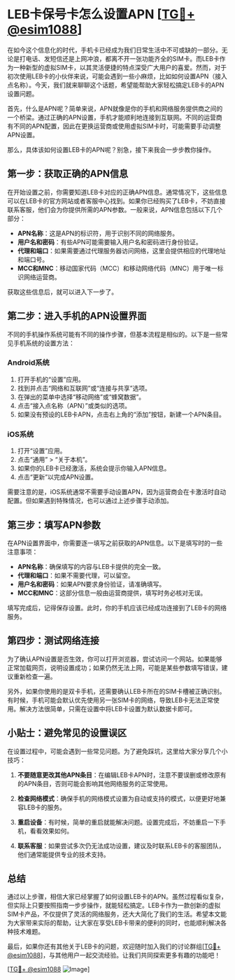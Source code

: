 # LEB卡保号卡怎么设置APN [[TG💪+ @esim1088](https://t.me/s/esim1088)]

在如今这个信息化的时代，手机卡已经成为我们日常生活中不可或缺的一部分。无论是打电话、发短信还是上网冲浪，都离不开一张功能齐全的SIM卡。而LEB卡作为一种新型的虚拟SIM卡，以其灵活便捷的特点深受广大用户的喜爱。然而，对于初次使用LEB卡的小伙伴来说，可能会遇到一些小麻烦，比如如何设置APN（接入点名称）。今天，我们就来聊聊这个话题，希望能帮助大家轻松搞定LEB卡的APN设置问题。

首先，什么是APN呢？简单来说，APN就像是你的手机和网络服务提供商之间的一个桥梁。通过正确的APN设置，手机才能顺利地连接到互联网。不同的运营商有不同的APN配置，因此在更换运营商或使用虚拟SIM卡时，可能需要手动调整APN设置。

那么，具体该如何设置LEB卡的APN呢？别急，接下来我会一步步教你操作。

## 第一步：获取正确的APN信息

在开始设置之前，你需要知道LEB卡对应的正确APN信息。通常情况下，这些信息可以在LEB卡的官方网站或者客服中心找到。如果你已经购买了LEB卡，不妨直接联系客服，他们会为你提供所需的APN参数。一般来说，APN信息包括以下几个部分：

- **APN名称**：这是APN的标识符，用于识别不同的网络服务。
- **用户名和密码**：有些APN可能需要输入用户名和密码进行身份验证。
- **代理和端口**：如果需要通过代理服务器访问网络，这里会提供相应的代理地址和端口号。
- **MCC和MNC**：移动国家代码（MCC）和移动网络代码（MNC）用于唯一标识网络运营商。

获取这些信息后，就可以进入下一步了。

## 第二步：进入手机的APN设置界面

不同的手机操作系统可能有不同的操作步骤，但基本流程是相似的。以下是一些常见手机系统的设置方法：

### Android系统

1. 打开手机的“设置”应用。
2. 找到并点击“网络和互联网”或“连接与共享”选项。
3. 在弹出的菜单中选择“移动网络”或“蜂窝数据”。
4. 点击“接入点名称（APN）”或类似的选项。
5. 如果没有预设的LEB卡APN，点击右上角的“添加”按钮，新建一个APN条目。

### iOS系统

1. 打开“设置”应用。
2. 点击“通用” > “关于本机”。
3. 如果你的LEB卡已经激活，系统会提示你输入APN信息。
4. 点击“更新”以完成APN设置。

需要注意的是，iOS系统通常不需要手动设置APN，因为运营商会在卡激活时自动配置。但如果遇到特殊情况，也可以通过上述步骤手动添加。

## 第三步：填写APN参数

在APN设置界面中，你需要逐一填写之前获取的APN信息。以下是填写时的一些注意事项：

- **APN名称**：确保填写的内容与LEB卡提供的完全一致。
- **代理和端口**：如果不需要代理，可以留空。
- **用户名和密码**：如果APN要求身份验证，请准确填写。
- **MCC和MNC**：这部分信息一般由运营商提供，填写时务必核对无误。

填写完成后，记得保存设置。此时，你的手机应该已经成功连接到了LEB卡的网络服务。

## 第四步：测试网络连接

为了确认APN设置是否生效，你可以打开浏览器，尝试访问一个网站。如果能够正常加载网页，说明设置成功；如果仍然无法上网，可能是某些参数填写错误，建议重新检查一遍。

另外，如果你使用的是双卡手机，还需要确认LEB卡所在的SIM卡槽被正确识别。有时候，手机可能会默认优先使用另一张SIM卡的网络，导致LEB卡无法正常使用。解决方法很简单，只需在设置中将LEB卡设置为默认数据卡即可。

## 小贴士：避免常见的设置误区

在设置过程中，可能会遇到一些常见问题。为了避免踩坑，这里给大家分享几个小技巧：

1. **不要随意更改其他APN条目**：在编辑LEB卡APN时，注意不要误删或修改原有的APN条目，否则可能会影响其他网络服务的正常使用。
   
2. **检查网络模式**：确保手机的网络模式设置为自动或支持的模式，以便更好地兼容LEB卡的服务。

3. **重启设备**：有时候，简单的重启就能解决问题。设置完成后，不妨重启一下手机，看看效果如何。

4. **联系客服**：如果尝试多次仍无法成功设置，建议及时联系LEB卡的客服团队，他们通常能提供专业的技术支持。

## 总结

通过以上步骤，相信大家已经掌握了如何设置LEB卡的APN。虽然过程看似复杂，但实际上只要按照指南一步步操作，就能轻松搞定。LEB卡作为一款创新的虚拟SIM卡产品，不仅提供了灵活的网络服务，还大大简化了我们的生活。希望本文能为大家带来实际的帮助，让大家在享受LEB卡带来的便利的同时，也能顺利解决各种技术难题。

最后，如果你还有其他关于LEB卡的问题，欢迎随时加入我们的讨论群组[[TG💪+ @esim1088](https://t.me/s/esim1088)]，与其他用户一起交流经验。让我们共同探索更多有趣的功能吧！

[[TG💪+ @esim1088](https://t.me/s/esim1088) ![Image](https://i.postimg.cc/4NQfJmqS/Snipaste-2025-05-13-00-14-12.png)]